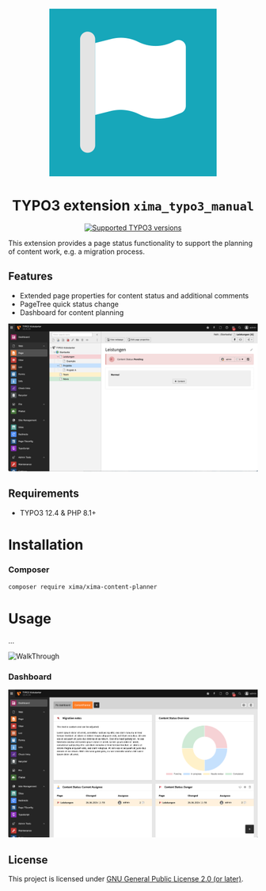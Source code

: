 <div align="center">

![Extension icon](Resources/Public/Icons/Extension.svg)

# TYPO3 extension `xima_typo3_manual`

[![Supported TYPO3 versions](https://badgen.net/badge/TYPO3/v12/orange)](https://extensions.typo3.org/extension/xima_typo3_manual)

</div>

This extension provides a page status functionality to support the planning of content work, e.g. a migration process.

## Features

* Extended page properties for content status and additional comments
* PageTree quick status change
* Dashboard for content planning

![Backend](./Documentation/Images/backend.png)

## Requirements

* TYPO3 12.4 & PHP 8.1+

# Installation

### Composer

``` bash
composer require xima/xima-content-planner
```

# Usage

...

![WalkThrough](./Documentation/Images/walk-through.gif)

### Dashboard

![Dashboard](./Documentation/Images/dashboard.png)


## License

This project is licensed
under [GNU General Public License 2.0 (or later)](LICENSE.md).

